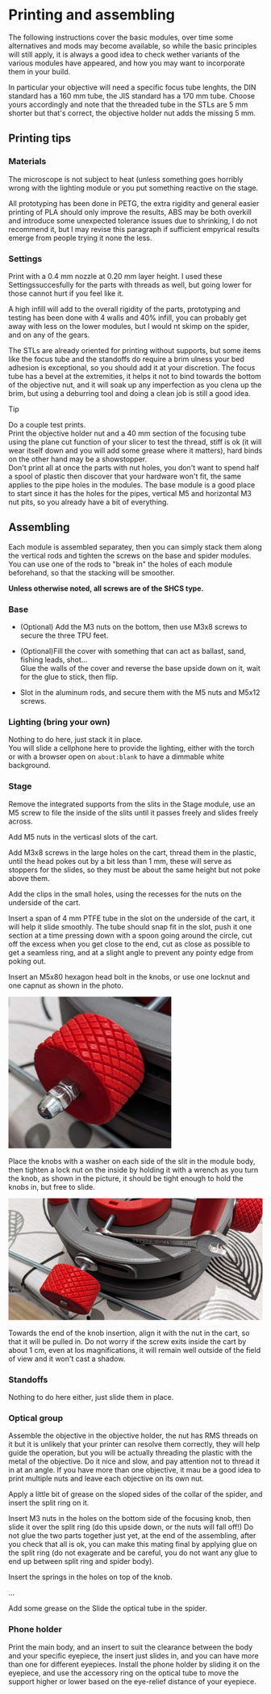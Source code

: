 # Printing and assembling

The following instructions cover the basic modules, over time some alternatives and mods may become available, so while the basic principles will still apply, it is always a good idea to check wether variants of the various modules have appeared, and how you may want to incorporate them in your build.

In particular your objective will need a specific focus tube lenghts, the DIN standard has a 160 mm tube, the JIS standard has a 170 mm tube. Choose yours accordingly and note that the threaded tube in the STLs are 5 mm shorter but that's correct, the objective holder nut adds the missing 5 mm.

## Printing tips

### Materials

The microscope is not subject to heat (unless something goes horribly wrong with the lighting module or you put something reactive on the stage.

All prototyping has been done in PETG, the extra rigidity and general easier printing of PLA should only improve the results, ABS may be both overkill and introduce some unexpected tolerance issues due to shrinking, I do not recommend it, but I may revise this paragraph if sufficient empyrical results emerge from people trying it none the less.

### Settings

Print with a 0.4 mm nozzle at 0.20 mm layer height.
I used these Settingssuccesfully for the parts with threads as well, but going lower for those cannot hurt if you feel like it.  

A high infill will add to the overall rigidity of the parts, prototyping and testing has been done with 4 walls and 40% infill, you can probably get away with less on the lower modules, but I would nt skimp on the spider, and on any of the gears. 

The STLs are already oriented for printing without supports, but some items like the focus tube and the standoffs do require a brim ulness your bed adhesion is exceptional, so you should add it at your discretion.
The focus tube has a bevel at the extremities, it helps it not to bind towards the bottom of the objective nut, and it will soak up any imperfection as you clena up the brim, but using a deburring tool and doing a clean job is still a good idea.

>[!TIP] 
>Do a couple test prints.  
>Print the objective holder nut and a 40 mm section of the focusing tube using the plane cut function of your slicer to test the thread, stiff is ok (it will wear itself down and you will add some grease where it matters), hard binds on the other hand may be a showstopper.   
>Don't print all at once the parts with nut holes, you don't want to spend half a spool of plastic then discover that your hardware won't fit, the same applies to the pipe holes in the modules. The base module is a good place to start since it has the holes for the pipes, vertical M5 and horizontal M3 nut pits, so you already have a bit of everything.

## Assembling

Each module is assembled separatey, then you can simply stack them along the vertical rods and tighten the screws on the base and spider modules.
You can use one of the rods to "break in" the holes of each module beforehand, so that the stacking will be smoother.

**Unless otherwise noted, all screws are of the SHCS type.** 

### Base

- (Optional) Add the M3 nuts on the bottom, then use M3x8 screws to secure the three TPU feet.  

- (Optional)Fill the cover with something that can act as ballast, sand, fishing leads, shot...     
Glue the walls of the cover and reverse the base upside down on it, wait for the glue to stick, then flip.  

- Slot in the aluminum rods, and secure them with the M5 nuts and M5x12 screws. 

### Lighting (bring your own)

Nothing to do here, just stack it in place.   
You will slide a cellphone here to provide the lighting, either with the torch or with a browser open on `about:blank` to have a dimmable white background.

### Stage

Remove the integrated supports from the slits in the Stage module, use an M5 screw to file the inside of the slits until it passes freely and slides freely across.

Add M5 nuts in the verticasl slots of the cart.

Add M3x8 screws in the large holes on the cart, thread them in the plastic, until the head pokes out by a bit less than 1 mm, these will serve as stoppers for the slides, so they must be about the same height but not poke above them.

Add the clips in the small holes, using the recesses for the nuts on the underside of the cart.

Insert a span of 4 mm PTFE tube in the slot on the underside of the cart, it will help it slide smoothly.   The tube should snap fit in the slot, push it one section at a time pressing down with a spoon going around the circle, cut off the excess when you get close to the end, cut as close as possible to get a seamless ring, and at a slight angle to prevent any pointy edge from poking out. 

Insert an M5x80 hexagon head bolt in the knobs, or use one locknut and one capnut as shown in the photo.

![Pictures/instructions1.jpg](/Pictures/instructions1.jpg)

Place the knobs with a washer on each side of the slit in the module body, then tighten a lock nut on the inside by holding it with a wrench as you turn the knob, as shown in the picture, it should be tight enough to hold the knobs in, but free to slide.

![Pictures/instructions2.jpg](/Pictures/instructions2.jpg)

Towards the end of the knob insertion, align it with the nut in the cart, so that it will be pulled in.  Do not worry if the screw exits inside the cart by about 1 cm, even at los magnifications, it will remain well outside of the field of view and it won't cast a shadow.

### Standoffs

Nothing to do here either, just slide them in place.

### Optical group

Assemble the objective in the objective holder, the nut has RMS threads on it but it is unlikely that your printer can resolve them correctly, they will help guide the operation, but you will be actually threading the plastic with the metal of the objective. Do it nice and slow, and pay attention not to thread it in at an angle. If you have more than one objective, it mau be a good idea to print  multiple nuts and leave each objective on its own nut.

Apply a little bit of grease on the sloped sides of the collar of the spider, and insert the split ring on it.

Insert M3 nuts in the holes on the bottom side of the focusing knob, then slide it over the split ring (do this upside down, or the nuts will fall off!)
Do not glue the two parts together just yet, at the end of the assembling, after you check that all is ok, you can make this mating final by applying glue on the split ring (do not exagerate and be careful, you do not want any glue to end up between split ring and spider body).

Insert the springs in the holes on top of the knob.

...


Add some grease on the Slide the optical tube in the spider.


### Phone holder

Print the main body, and an insert to suit the clearance between the body and your specific eyepiece, the insert just slides in, and you can have more than one for different eyepieces. Install the phone holder by sliding it on the eyepiece, and use the accessory ring on the optical tube to move the support higher or lower based on the eye-relief distance of your eyepiece. 
